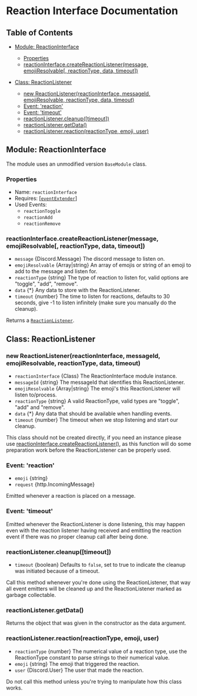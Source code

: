 # Reaction Interface Documentation

## Table of Contents

- [Module: ReactionInterface](#module-reactioninterface)
  - [Properties](#properties)
  - [reactionInterface.createReactionListener(message, emojiResolvable[, reactionType, data, timeout])](#reactioninterfacecreatereactionlistenermessage-emojiresolvable-reactiontype-data-timeout)

- [Class: ReactionListener](#class-reactionlistener)
  - [new ReactionListener(reactionInterface, messageId, emojiResolvable, reactionType, data, timeout)](#new-reactionlistenerreactioninterface-messageid-emojiresolvable-reactiontype-data-timeout)
  - [Event: 'reaction'](#event-reaction)
  - [Event: 'timeout'](#event-timeout)
  - [reactionListener.cleanup([timeout])](#reactionlistenercleanuptimeout)
  - [reactionListener.getData()](#reactionlistenergetdata)
  - [reactionListener.reaction(reactionType, emoji, user)](#reactionlistenerreactionreactiontype-emoji-user)

## Module: ReactionInterface

The module uses an unmodified version `BaseModule` class.

### Properties

 * Name: `reactionInterface`
 * Requires: [[`eventExtender`](https://github.com/Damon-Org/EventExtender)]
 * Used Events:
    * `reactionToggle`
    * `reactionAdd`
    * `reactionRemove`

### reactionInterface.createReactionListener(message, emojiResolvable[, reactionType, data, timeout])

- `message` {Discord.Message} The discord message to listen on.
- `emojiResolvable` {Array|string} An array of emojis or string of an emoji to add to the message and listen for.
- `reactionType` {string} The type of reaction to listen for, valid options are "toggle", "add", "remove".
- `data` {*}  Any data to store with the ReactionListener.
- `timeout` {number} The time to listen for reactions, defaults to 30 seconds, give -1 to listen infinitely (make sure you manually do the cleanup).

Returns a [`ReactionListener`]().

## Class: ReactionListener

### new ReactionListener(reactionInterface, messageId, emojiResolvable, reactionType, data, timeout)

- `reactionInterface` {Class} The ReactionInterface module instance.
- `messageId` {string} The messageId that identifies this ReactionListener.
- `emojiResolvable` {Array|string} The emoji's this ReactionListener will listen to/process.
- `reactionType` {string} A valid ReactionType, valid types are "toggle", "add" and "remove".
- `data` {*} Any data that should be available when handling events.
- `timeout` {number} The timeout when we stop listening and start our cleanup.

This class should not be created directly, if you need an instance please use [reactionInterface.createReactionListener()](#reactioninterface), as this function will do some preparation work before the ReactionListener can be properly used.

### Event: 'reaction'

- `emoji` {string}
- `request` {http.IncomingMessage}

Emitted whenever a reaction is placed on a message.

### Event: 'timeout'

Emitted whenever the ReactionListener is done listening, this may happen even with the reaction listener having received and emitting the reaction event if there was no proper cleanup call after being done.

### reactionListener.cleanup([timeout])

- `timeout` {boolean} Defaults to `false`, set to true to indicate the cleanup was initiated because of a timeout.

Call this method whenever you're done using the ReactionListener, that way all event emitters will be cleaned up and the ReactionListener marked as garbage collectable.

### reactionListener.getData()

Returns the object that was given in the constructor as the data argument.

### reactionListener.reaction(reactionType, emoji, user)

- `reactionType` {number} The numerical value of a reaction type, use the ReactionType constant to parse strings to their numerical value.
- `emoji` {string} The emoji that triggered the reaction.
- `user` {Discord.User} The user that made the reaction.

Do not call this method unless you're trying to manipulate how this class works.
